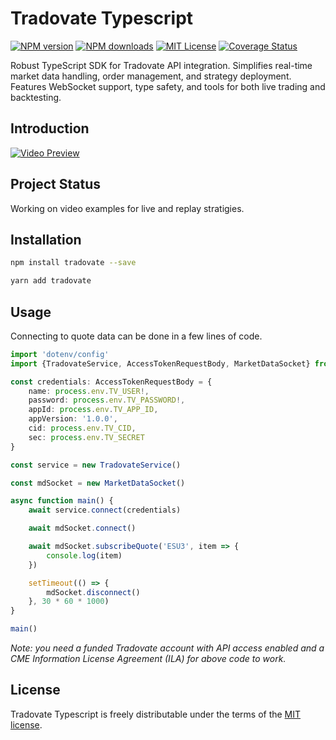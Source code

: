 # Tradovate Typescript

[![NPM version][npm-version-image]][npm-url]
[![NPM downloads][npm-downloads-image]][npm-downloads-url]
[![MIT License][license-image]][license-url]
[![Coverage Status](https://coveralls.io/repos/github/cgilly2fast/tradovate-typescript/badge.svg)](https://coveralls.io/github/cgilly2fast/tradovate-typescript)

<!-- [![Build Status][travis-image]][travis-url]
[![Coverage Status][coveralls-image]][coveralls-url]
[![FOSSA Status][fossa-badge-image]][fossa-badge-url]
[![SemVer compatibility][semver-image]][semver-url] -->

Robust TypeScript SDK for Tradovate API integration. Simplifies real-time market data handling, order management, and strategy deployment. Features WebSocket support, type safety, and tools for both live trading and backtesting.

## Introduction

[![Video Preview](https://www.colbygilbert.com/api/media/file/tradovateSDk_preview.png)](https://www.youtube.com/watch?v=WoW0uNWQqik)

## Project Status

Working on video examples for live and replay stratigies.

## Installation

```bash
npm install tradovate --save
```

```bash
yarn add tradovate
```

## Usage

Connecting to quote data can be done in a few lines of code.

```typescript
import 'dotenv/config'
import {TradovateService, AccessTokenRequestBody, MarketDataSocket} from '../../src'

const credentials: AccessTokenRequestBody = {
    name: process.env.TV_USER!,
    password: process.env.TV_PASSWORD!,
    appId: process.env.TV_APP_ID,
    appVersion: '1.0.0',
    cid: process.env.TV_CID,
    sec: process.env.TV_SECRET
}

const service = new TradovateService()

const mdSocket = new MarketDataSocket()

async function main() {
    await service.connect(credentials)

    await mdSocket.connect()

    await mdSocket.subscribeQuote('ESU3', item => {
        console.log(item)
    })

    setTimeout(() => {
        mdSocket.disconnect()
    }, 30 * 60 * 1000)
}

main()
```

_Note: you need a funded Tradovate account with API access enabled and a CME Information License Agreement (ILA) for above code to work._

## License

Tradovate Typescript is freely distributable under the terms of the [MIT license][license-url].

[license-image]: https://img.shields.io/badge/license-MIT-blue.svg?style=flat
[license-url]: LICENSE
[npm-url]: https://npmjs.org/package/tradovate
[npm-version-image]: https://img.shields.io/npm/v/tradovate.svg?style=flat
[npm-downloads-image]: https://img.shields.io/npm/dm/tradovate.svg?style=flat
[npm-downloads-url]: https://npmcharts.com/compare/tradovate?minimal=true

<!-- Remove .md file prefixes

```
find docs/ -type f -name "*.md" -exec sh -c '
  for file; do
    newname="$(basename "$file" | sed "s/^[^.]*\.//")"
    mv "$file" "$(dirname "$file")/$newname"
  done
' sh {} +

``` -->
